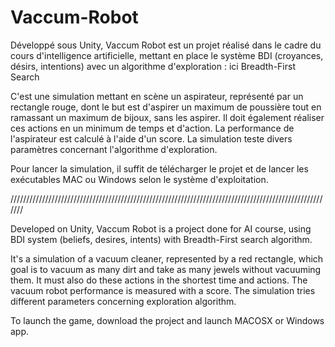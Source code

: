 # Vaccum-Robot

Développé sous Unity, Vaccum Robot est un projet réalisé dans le cadre du cours d'intelligence artificielle,
mettant en place le système BDI (croyances, désirs, intentions) avec un algorithme d'exploration : ici Breadth-First Search

C'est une simulation mettant en scène un aspirateur, représenté par un rectangle rouge, dont le but est d'aspirer un maximum de poussière
tout en ramassant un maximum de bijoux, sans les aspirer. Il doit également réaliser ces actions en un minimum de temps et d'action.
La performance de l'aspirateur est calculé à l'aide d'un score.
La simulation teste divers paramètres concernant l'algorithme d'exploration.

Pour lancer la simulation, il suffit de télécharger le projet et de lancer les exécutables MAC ou Windows selon le système d'exploitation.

///////////////////////////////////////////////////////////////////////////////////////////////////////

Developed on Unity, Vaccum Robot is a project done for AI course, using BDI system (beliefs, desires, intents) with 
Breadth-First search algorithm.

It's a simulation of a vacuum cleaner, represented by a red rectangle, which goal is to vacuum as many dirt and take as many jewels
without vacuuming them. It must also do these actions in the shortest time and actions.
The vacuum robot performance is measured with a score.
The simulation tries different parameters concerning exploration algorithm.

To launch the game, download the project and launch MACOSX or Windows app.
